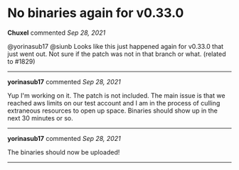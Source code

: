 # No binaries again for v0.33.0

**Chuxel** commented *Sep 28, 2021*

@yorinasub17 @siunb Looks like this just happened again for v0.33.0 that just went out. Not sure if the patch was not in that branch or what. (related to #1829)
<br />
***


**yorinasub17** commented *Sep 28, 2021*

Yup I'm working on it. The patch is not included. The main issue is that we reached aws limits on our test account and I am in the process of culling extraneous resources to open up space. Binaries should show up in the next 30 minutes or so.
***

**yorinasub17** commented *Sep 28, 2021*

The binaries should now be uploaded!
***

